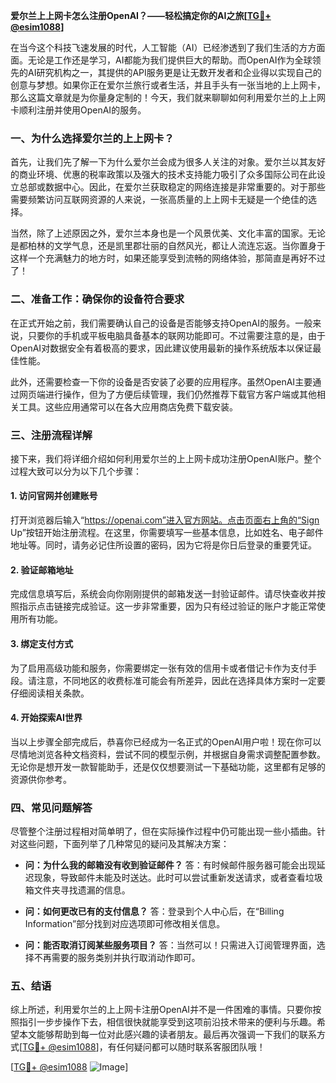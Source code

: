 **爱尔兰上上网卡怎么注册OpenAI？——轻松搞定你的AI之旅[[TG💪+ @esim1088](https://t.me/s/esim1088)]**

在当今这个科技飞速发展的时代，人工智能（AI）已经渗透到了我们生活的方方面面。无论是工作还是学习，AI都能为我们提供巨大的帮助。而OpenAI作为全球领先的AI研究机构之一，其提供的API服务更是让无数开发者和企业得以实现自己的创意与梦想。如果你正在爱尔兰旅行或者生活，并且手头有一张当地的上上网卡，那么这篇文章就是为你量身定制的！今天，我们就来聊聊如何利用爱尔兰的上上网卡顺利注册并使用OpenAI的服务。

### 一、为什么选择爱尔兰的上上网卡？

首先，让我们先了解一下为什么爱尔兰会成为很多人关注的对象。爱尔兰以其友好的商业环境、优惠的税率政策以及强大的技术支持能力吸引了众多国际公司在此设立总部或数据中心。因此，在爱尔兰获取稳定的网络连接是非常重要的。对于那些需要频繁访问互联网资源的人来说，一张高质量的上上网卡无疑是一个绝佳的选择。

当然，除了上述原因之外，爱尔兰本身也是一个风景优美、文化丰富的国家。无论是都柏林的文学气息，还是凯里郡壮丽的自然风光，都让人流连忘返。当你置身于这样一个充满魅力的地方时，如果还能享受到流畅的网络体验，那简直是再好不过了！

### 二、准备工作：确保你的设备符合要求

在正式开始之前，我们需要确认自己的设备是否能够支持OpenAI的服务。一般来说，只要你的手机或平板电脑具备基本的联网功能即可。不过需要注意的是，由于OpenAI对数据安全有着极高的要求，因此建议使用最新的操作系统版本以保证最佳性能。

此外，还需要检查一下你的设备是否安装了必要的应用程序。虽然OpenAI主要通过网页端进行操作，但为了方便后续管理，我们仍然推荐下载官方客户端或其他相关工具。这些应用通常可以在各大应用商店免费下载安装。

### 三、注册流程详解

接下来，我们将详细介绍如何利用爱尔兰的上上网卡成功注册OpenAI账户。整个过程大致可以分为以下几个步骤：

#### 1. 访问官网并创建账号

打开浏览器后输入“https://openai.com”进入官方网站。点击页面右上角的“Sign Up”按钮开始注册流程。在这里，你需要填写一些基本信息，比如姓名、电子邮件地址等。同时，请务必记住所设置的密码，因为它将是你日后登录的重要凭证。

#### 2. 验证邮箱地址

完成信息填写后，系统会向你刚刚提供的邮箱发送一封验证邮件。请尽快查收并按照指示点击链接完成验证。这一步非常重要，因为只有经过验证的账户才能正常使用所有功能。

#### 3. 绑定支付方式

为了启用高级功能和服务，你需要绑定一张有效的信用卡或者借记卡作为支付手段。请注意，不同地区的收费标准可能会有所差异，因此在选择具体方案时一定要仔细阅读相关条款。

#### 4. 开始探索AI世界

当以上步骤全部完成后，恭喜你已经成为一名正式的OpenAI用户啦！现在你可以尽情地浏览各种文档资料，尝试不同的模型示例，并根据自身需求调整配置参数。无论你是想开发一款智能助手，还是仅仅想要测试一下基础功能，这里都有足够的资源供你参考。

### 四、常见问题解答

尽管整个注册过程相对简单明了，但在实际操作过程中仍可能出现一些小插曲。针对这些问题，下面列举了几种常见的疑问及其解决方案：

- **问：为什么我的邮箱没有收到验证邮件？**
  答：有时候邮件服务器可能会出现延迟现象，导致邮件未能及时送达。此时可以尝试重新发送请求，或者查看垃圾箱文件夹寻找遗漏的信息。

- **问：如何更改已有的支付信息？**
  答：登录到个人中心后，在“Billing Information”部分找到对应选项即可修改相关信息。

- **问：能否取消订阅某些服务项目？**
  答：当然可以！只需进入订阅管理界面，选择不再需要的服务类别并执行取消动作即可。

### 五、结语

综上所述，利用爱尔兰的上上网卡注册OpenAI并不是一件困难的事情。只要你按照指引一步步操作下去，相信很快就能享受到这项前沿技术带来的便利与乐趣。希望本文能够帮助到每一位对此感兴趣的读者朋友。最后再次强调一下我们的联系方式[[TG💪+ @esim1088](https://t.me/s/esim1088)]，有任何疑问都可以随时联系客服团队哦！

[[TG💪+ @esim1088](https://t.me/s/esim1088) ![Image](https://i.postimg.cc/4NQfJmqS/Snipaste-2025-05-13-00-14-12.png)]